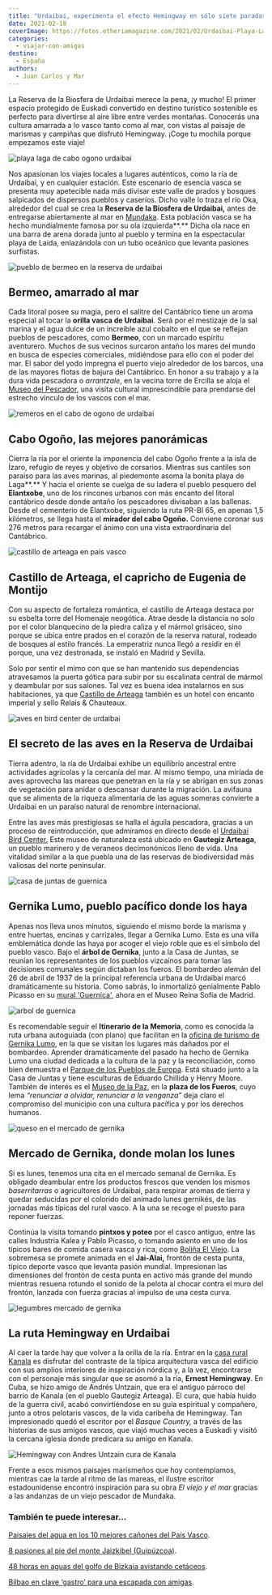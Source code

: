 ```yaml
---
title: "Urdaibai, experimenta el efecto Hemingway en sólo siete paradas"
date: 2021-02-18
coverImage: https://fotos.etheriamagazine.com/2021/02/Urdaibai-Playa-Laga-Isla-Izaro.jpg
categories: 
  - viajar-con-amigas
destino: 
  - España
authors: 
  - Juan Carlos y Mar
---
```


La Reserva de la Biosfera de Urdaibai merece la pena, ¡y mucho! El primer espacio protegido de Euskadi convertido en destino turístico sostenible es perfecto para divertirse al aire libre entre verdes montañas. Conocerás una cultura amarrada a lo vasco tanto como al mar, con vistas al paisaje de marismas y campiñas que disfrutó Hemingway. ¡Coge tu mochila porque empezamos este viaje!

![playa laga de cabo ogono urdaibai](https://fotos.etheriamagazine.com/2021/02/Urdaibai-Playa-Laga-Isla-Izaro.jpg "La playa Laga y la isla de Izaro, incluidas en la Reserva de Urdaibai.")

Nos apasionan los viajes locales a lugares auténticos, como la ría de Urdaibai, y en 
cualquier estación. Este escenario de esencia vasca se presenta muy apetecible nada más 
divisar este valle de prados y bosques salpicados de dispersos pueblos y caseríos. Dicho 
valle lo traza el río Oka, alrededor del cual se crea la **Reserva de la Biosfera de 
Urdaibai,** antes de entregarse abiertamente al mar en [Mundaka](https://www.bilbaoturismo.net/BilbaoTurismo/es/la-ola-izquierda-de-mundaka). 
Esta población vasca se ha hecho mundialmente famosa por su ola izquierda**.** Dicha ola 
nace en una barra de arena dorada junto al pueblo y termina en la espectacular playa de 
Laida, enlazándola con un tubo oceánico que levanta pasiones surfistas. 

![pueblo de bermeo en la reserva de urdaibai](https://fotos.etheriamagazine.com/2021/02/Urdaibai-bermeo.jpg "Pintoresco puerto de Bermeo.")

## Bermeo, amarrado al mar

Cada litoral posee su magia, pero el salitre del Cantábrico tiene un aroma especial al 
tocar la **orilla vasca de Urdaibai**. Será por el mestizaje de la sal marina y el agua 
dulce de un increíble azul cobalto en el que se reflejan pueblos de pescadores, como 
**Bermeo**, con un marcado espíritu aventurero. Muchos de sus vecinos surcaron antaño 
los mares del mundo en busca de especies comerciales, midiéndose para ello con el poder 
del mar. El sabor del yodo impregna el puerto viejo alrededor de los barcos, una de las 
mayores flotas de bajura del Cantábrico. En honor a su trabajo y a la dura vida 
pescadora o _arrantzale_, en la vecina torre de Ercilla se aloja el [Museo del 
Pescador](https://bizkaikoa.bizkaia.eus/detalleContenido.asp?id=52&t=1), una visita 
cultural imprescindible para prendarse del estrecho vínculo de los vascos con el mar. 

![remeros en el cabo de ogono de urdaibai](https://fotos.etheriamagazine.com/2021/02/urdaibai-cabo-ogono.jpg "Cabo Ogoño desde el mar.")

## Cabo Ogoño, las mejores panorámicas

Cierra la ría por el oriente la imponencia del cabo Ogoño frente a la isla de Ízaro, 
refugio de reyes y objetivo de corsarios. Mientras sus cantiles son paraíso para las 
aves marinas, al piedemonte asoma la bonita playa de Laga**.** Y hacia el oriente se 
cuelga de su ladera el pueblo pesquero del **Elantxobe**, uno de los rincones urbanos 
con más encanto del litoral cantábrico desde donde antaño los pescadores divisaban a las 
ballenas. Desde el cementerio de Elantxobe, siguiendo la ruta PR-BI 65, en apenas 1,5 
kilómetros, se llega hasta el **mirador del cabo Ogoño.** Conviene coronar sus 276 
metros para recargar el ánimo con una vista extraordinaria del Cantábrico. 

![castillo de arteaga en pais vasco](https://fotos.etheriamagazine.com/2021/02/urdaibai-castillo-arteaga.jpg "Castillo de Arteaga.")

## Castillo de Arteaga, el capricho de Eugenia de Montijo

Con su aspecto de fortaleza romántica, el castillo de Arteaga destaca por su esbelta 
torre del Homenaje neogótica. Atrae desde la distancia no solo por el color blanquecino 
de la piedra caliza y el mármol grisáceo, sino porque se ubica entre prados en el 
corazón de la reserva natural, rodeado de bosques al estilo francés. La emperatriz nunca 
llegó a residir en él porque, una vez destronada, se instaló en Madrid y Sevilla. 

Solo por sentir el mimo con que se han mantenido sus dependencias atravesamos la puerta 
gótica para subir por su escalinata central de mármol y deambular por sus salones. Tal 
vez es buena idea instalarnos en sus habitaciones, ya que [Castillo de 
Arteaga](http://castillodearteaga.com/) también es un hotel con encanto imperial y sello 
Relais & Chauteaux. 

![aves en bird center de urdaibai](https://fotos.etheriamagazine.com/2021/02/urdaibai-marismas-aves.jpg "Aves en la ría de Urdaibai.")

## El secreto de las aves en la Reserva de Urdaibai

Tierra adentro, la ría de Urdaibai exhibe un equilibrio ancestral entre actividades 
agrícolas y la cercanía del mar. Al mismo tiempo, una miríada de aves aprovecha las 
mareas que penetran en la ría y se abrigan en sus zonas de vegetación para anidar o 
descansar durante la migración. La avifauna que se alimenta de la riqueza alimentaria de 
las aguas someras convierte a Urdaibai en un paraíso natural de renombre internacional. 

Entre las aves más prestigiosas se halla el águila pescadora, gracias a un proceso de 
reintroducción, que admiramos en directo desde el [Urdaibai Bird 
Center.](https://www.birdcenter.org/) Este museo de naturaleza está ubicado en 
**Gautegiz Arteaga**, un pueblo marinero y de veraneos decimonónicos lleno de vida. Una 
vitalidad similar a la que puebla una de las reservas de biodiversidad más valiosas del 
norte peninsular. 

![casa de juntas de guernica](https://fotos.etheriamagazine.com/2021/02/urdaibai-guernica.jpg "Interior de la Casa de Juntas de Gernika Lumo.")

## Gernika Lumo, pueblo pacífico donde los haya

Apenas nos lleva unos minutos, siguiendo el mismo borde la marisma y entre huertas, 
encinas y carrizales, llegar a Gernika Lumo. Esta es una villa emblemática donde las 
haya por acoger el viejo roble que es el símbolo del pueblo vasco. Bajo el **árbol de 
Gernika**, junto a la Casa de Juntas, se reunían los representantes de los pueblos 
vizcaínos para tomar las decisiones comunales según dictaban los fueros. El bombardeo 
alemán del 26 de abril de 1937 de la principal referencia urbana de Urdaibai marcó 
dramáticamente su historia. Como sabrás, lo inmortalizó genialmente Pablo Picasso en su [mural 
'Guernica'](https://www.museoreinasofia.es/coleccion/obra/guernica), ahora en el Museo 
Reina Sofía de Madrid. 

![arbol de guernica](https://fotos.etheriamagazine.com/2021/02/urdaibai-guernica-arbol.jpg "Roble de Gernika Lumo, símbolo del pueblo vasco.")

Es recomendable seguir el **Itinerario de la Memoria**, como es conocida la ruta urbana 
autoguiada (con plano) que facilitan en la [oficina de turismo de Gernika 
Lumo](http://turismo.gernika-lumo.net/es-es/Paginas/default.aspx), en la que se visitan 
los lugares más dañados por el bombardeo. Aprender dramáticamente del pasado ha hecho de 
Gernika Lumo una ciudad dedicada a la cultura de la paz y la reconciliación, como bien 
demuestra el [Parque de los Pueblos de 
Europa](https://turismo.euskadi.eus/es/museos/parque-de-los-pueblos-de-europa/aa30-12375/es/). 
Está situado junto a la Casa de Juntas y tiene esculturas de Eduardo Chillida y Henry 
Moore. También de interés es el [Museo de la Paz](https://www.museodelapaz.org/), en la 
**plaza de los Fueros**, cuyo lema _“renunciar a olvidar, renunciar a la venganza”_ deja 
claro el compromiso del municipio con una cultura pacífica y por los derechos humanos. 

![queso en el mercado de gernika](https://fotos.etheriamagazine.com/2021/02/urdaibai-mercado-guernica-quesos.jpg "El queso es uno de los productos estrella del mercado semanal de Gernika.")

## Mercado de Gernika, donde molan los lunes

Si es lunes, tenemos una cita en el mercado semanal de Gernika. Es obligado deambular 
entre los productos frescos que venden los mismos _baserritarras_ o agricultores de 
Urdaibai, para respirar aromas de tierra y quedar seducidas por el colorido del animado 
lunes gernikés, de las jornadas más típicas del rural vasco. A la una se recoge el 
puesto para reponer fuerzas. 

Continúa la visita tomando **pintxos y poteo** por el casco antiguo, entre las calles 
Industria Kalea y Pablo Picasso, o tomando asiento en uno de los típicos bares de comida 
casera vasca y rica, como [Boliña El Viejo](https://www.restaurantebolinaelviejo.com/). 
La sobremesa se promete animada en el **Jai-Alai,** frontón de cesta punta, típico 
deporte vasco que levanta pasión mundial. Impresionan las dimensiones del frontón de 
cesta punta en activo más grande del mundo mientras resuena rotundo el sonido de la 
pelota al chocar contra el muro del frontón, lanzada con fuerza gracias al impulso de 
una cesta curva. 

![legumbres mercado de gernika](https://fotos.etheriamagazine.com/2021/02/urdaibai-mercado-gernika.jpg "Puesto de legumbres del mercado de los lunes en Gernika.")

## La ruta Hemingway en Urdaibai

Al caer la tarde hay que volver a la orilla de la ría. Entrar en la [casa rural 
Kanala](https://casarural-kanala.com/) es disfrutar del contraste de la típica 
arquitectura vasca del edificio con sus amplios interiores de inspiración nórdica y, a 
la vez, encontrarse con el personaje más singular que se asomó a la ría, **Ernest 
Hemingway**. En Cuba, se hizo amigo de Andrés Untzain, que era el antiguo párroco del 
barrio de Kanala (en el pueblo Gautegiz Arteaga). El cura, que había huido de la guerra 
civil, acabó convirtiéndose en su guía espiritual y compañero, junto a otros pelotaris 
vascos, de la vida caribeña de Hemingway. Tan impresionado quedó el escritor por el 
_Basque Country,_ a través de las historias de sus amigos vascos, que viajó muchas veces 
a Euskadi y visitó la cercana iglesia donde predicara su amigo en Kanala. 

![Hemingway con Andres Untzain cura de Kanala](https://fotos.etheriamagazine.com/2021/02/hemingway-en-pais-vasco.jpg "Fotografía de Hemingway con sus amigos vascos.")

Frente a esos mismos paisajes marismeños que hoy contemplamos, mientras cae la tarde al 
ritmo de las mareas, el ilustre escritor estadounidense encontró inspiración para su 
obra _El viejo y el mar_ gracias a las andanzas de un viejo pescador de Mundaka. 

### También te puede interesar...

[Paisajes del agua en los 10 mejores cañones del País 
Vasco](https://etheriamagazine.com/2019/04/09/viajes-naturaleza-mejores-canones-pais-vasco/). 

[8 pasiones al pie del monte Jaizkibel 
(Guipúzcoa)](https://etheriamagazine.com/2020/09/08/que-ver-guipuzcoa-jaizkibel-hondarribia-pasaia/). 

[48 horas en aguas del golfo de Bizkaia avistando 
cetáceos](https://etheriamagazine.com/2020/04/20/avistamiento-cetaceos-bizkaia-vizcaya-pais-vasco/). 

[Bilbao en clave ‘gastro’ para una escapada con 
amigas](https://etheriamagazine.com/2019/12/23/finde-bilbao-con-amigas-mejores-restaurantes/).
